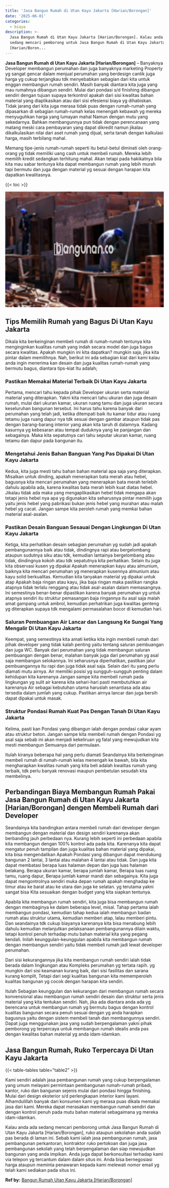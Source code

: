 ```yaml
---
title: 'Jasa Bangun Rumah di Utan Kayu Jakarta [Harian/Borongan]'
date: '2025-06-01'
categories:
  - biaya
description: >-
  Jasa Bangun Rumah di Utan Kayu Jakarta [Harian/Borongan]. Kalau anda ada
  sedang mencari pemborong untuk Jasa Bangun Rumah di Utan Kayu Jakarta
  [Harian/Boron...
---
```


**Jasa Bangun Rumah di Utan Kayu Jakarta \[Harian/Borongan\]** – Banyaknya Developer membangun perumahan dan juga banyaknya marketing Property yg sangat gencar dalam menjual perumahan yang berdesign cantik juga harga yg cukup terjangkau tdk menyebabkan sebagian dari kita untuk enggan membangun rumah sendiri. Masih banyak diantara kita juga yang mau rumahnya dibangun sendiri. Mulai dari pondasi s/d finishing dibangun sendiri dengan tujuan supaya terkontrol apakah dari sisi kwalitas bahan material yang diaplikasikan atau dari sisi efesiensi biaya yg dihabiskan. Tidak jarang dari kita juga merasa tidak puas dengan rumah-rumah yang dipasarkan di sebagian rumah-rumah kelas menengah kebawah yg mereka menyuguhkan harga yang lumayan mahal Namun dengan mutu yang sekedarnya. Bahkan membangunnya pun tidak dengan perencanaan yang matang meski cara pembayaran yang dapat dikredit namun jikalau dikalkulasikan nilai dari aset rumah yang dijual, serta tanah dengan kalkulasi harga, masih terbilang mahal.

Memang tipe-jenis rumah-rumah seperti itu betul-betul diminati oleh orang-orang yg tidak memiliki uang cash untuk membeli rumah. Mereka lebih memilih kredit sedangkan terhitung mahal. Akan tetapi pada hakikatnya bila kita mau sabar tentunya kita dapat membangun rumah yang lebih murah tapi bermutu dan juga dengan material yg sesuai dengan harapan kita dapatkan kwalitasnya.

{{< toc >}}

![Jasa Bangun Rumah di Utan Kayu Jakarta [Harian/Borongan]](/images/borong-bangunan-38.png)

## Tips Memilih Rumah yang Bagus Di Utan Kayu Jakarta

Dikala kita berkeinginan membeli rumah di rumah-rumah tentunya kita menginginkan kualitas rumah yang indah secara model dan juga bagus secara kwalitas. Apakah mungkin ini kita dapatkan? mungkin saja, jika kita pintar dalam memilihnya. Nah, berikut ini ada sebagian kiat dari kami kalau anda ingin menerima kan desain dan juga kualitas rumah-rumah yang bermutu bagus, diantara tips-kiat Itu adalah;

### Pastikan Memakai Material Terbaik Di Utan Kayu Jakarta

Pertama, mencari tahu kepada pihak Developer ukuran serta material material yang diterapkan. Yakni kita mencari tahu ukuran dan juga desain rumah, mulai dari ukuran kamar, ukuran ruang tamu dan juga ukuran secara keseluruhan bangunan tersebut. Ini harus tahu karena banyak dari perumahan yang telah jadi, ketika ditempati baik itu kamar tidur atau ruang tetamu juga ruang dapur nya tdk sesuai dengan gambar ataupun tidak pas dengan barang-barang interior yang akan kita taruh di dalamnya. Kadang kasurnya yg kebesaran atau tempat duduknya yang ke panjangan dan sebagainya. Maka kita sepatutnya cari tahu seputar ukuran kamar, ruang tetamu dan dapur pada bangunan itu.

### Mengetahui Jenis Bahan Banguan Yang Pas Dipakai Di Utan Kayu Jakarta

Kedua, kita juga mesti tahu bahan bahan material apa saja yang diterapkan. Misalkan untuk dinding, apakah menerapkan bata merah atau hebel, bagusnya kita mencari perumahan yang menerapkan bata merah terlebih dahulu apabila ada, karena kwalitas bata merah lebih kuat diatas hebel. Jikalau tidak ada maka yang mengaplikasikan hebel tidak mengapa akan tetapi jenis hebel nya apa yg digunakan kita seharusnya pintar memilih juga yaitu jenis hebel yang pabrikasi bukan jenis hebel yang murahan atau malah hebel yg cacat. Jangan sampe kita peroleh rumah yang memkai bahan material asal-asalan.

### Pastikan Desain Banguan Sesauai Dengan Lingkungan Di Utan Kayu Jakarta

Ketiga, kita perhatikan desain sebagian perumahan yg sudah jadi apakah pembangunannya baik atau tidak, dindingnya rapi atau bergelombang ataupun sudutnya siku atau tdk, kemudian lantainya bergelombang atau tidak, dindingnya kokoh atau tdk sepatutnya kita perhatikan. Selain itu juga kita observasi kusen yg dipakai Apakah menerapkan kayu atau almunium, baiknya kita mencari perumahan yg menerapkan kusennya almunium atau kayu solid berkualitas. Kemudian kita tanyakan material yg dipakai untuk atap Apakah baja ringan atau kayu, jika baja ringan maka pastikan rangka atapnya tidak terlalu renggang atau tidak asal-asalan dalam memasangnya. Ini semestinya benar-benar dipastikan karena banyak perumahan yg untuk atapnya sendiri itu struktur pemasangan baja ringannya itu asal saja malah amat gampang untuk ambrol, kemudian perhatrikan juga kwalitas genteng yg diterapkan supaya tdk mengalami permasalahan bocor di kemudian hari.

### Saluran Pembuangan Air Lancar dan Langsung Ke Sungai Yang Mengalir Di Utan Kayu Jakarta

Keempat, yang semestinya kita amati ketika kita ingin membeli rumah dari pihak developer yang tidak kalah penting yaitu tentang saluran pembuangan dan juga WC. Banyak dari perumahan yang tidak membangun saluran pembuangan dengan benar, malahan banyak juga dari perumahan yg asal saja membangun selokannya. Ini seharusnya diperhatikan, pastikan jalur pembuangannya itu rapi dan juga tidak asal saja. Selain dari itu yang perlu diamati mutu airnya. Air memiliki posisi yg sungguh-sungguh penting dalam kehidupan kita karenanya Jangan sampe kita membeli rumah pada lingkungan yg sulit air karena kita sehari-hari pasti membutuhkan air karenanya Air sebagai kebutuhan utama haruslah senantiasa ada atau tersedia dalam jumlah yang cukup. Pastikan airnya lancar dan juga bersih dapat dipakai untuk masak.

### Struktur Pondasi Rumah Kuat Pas Dengan Tanah Di Utan Kayu Jakarta

Kelima, pasti kan Pondasi yang dibangun ialah dengan pondasi cakar ayam atau struktur beton. Jangan sampe kita membeli rumah dengan Pondasi yg asal saja sebab ini akan menjadi kekeliruan yg fatal yang mewujudkan kita mesti membangun Semuanya dari permulaan.

Itulah kiranya beberapa hal yang perlu diamati Seandainya kita berkeinginan membeli rumah di rumah-rumah kelas menengah ke bawah, bila kita mengharapkan kwalitas rumah yang kita beli adalah kwalitas rumah yang terbaik, tdk perlu banyak renovasi maupun pembetulan sesudah kita membelinya.

## Perbandingan Biaya Membangun Rumah Pakai Jasa Bangun Rumah di Utan Kayu Jakarta \[Harian/Borongan\] dengen Membeli Rumah dari Developer

Seandainya kita bandingkan antara membeli rumah dari developer dengan membangun dengan material dan design sendiri karenanya akan berbanding jauh perbedaan nya. Kurang lebih seperti ini perbedaan apabila kita membangun dengan 100% kontrol ada pada kita. Karenanya kita dapat mengatur penuh tampilan dan juga kualitas bahan material yang dipakai, kita bisa mengendalikan Apakah Pondasi yang dibangun dapat mendukung bangunan 2 lantai, 3 lantai atau malahan 4 lantai atau tidak. Dan juga kita dapat membatasi berapa luas halaman depan dan juga luas halaman belakang. Berapa ukuran kamar, berapa jumlah kamar, Berapa luas ruang tamu, ruang dapur, Berapa jumlah kamar mandi dan sebagainya. Kita juga dapat mengontrolnya sendiri muka depan rumah apakah menghadap ke timur atau ke barat atau ke utara dan juga ke selatan. yg terutama yakni sangat bisa Kita sesuaikan dengan budget yang kita siapkan tentunya.

Apabila kita membangun rumah sendiri, kita juga bisa membangun rumah dengan membaginya ke dalam beberapa level, misal. Tahap pertama ialah membangun pondasi, kemudian tahap kedua ialah membangun badan rumah atau struktur utama, kemudian memberi atap, lalau memberi pintu. Dan seandainya tdk cukup biayanya karenanya kita bisa menabung lebih dahulu kemudian melanjutkan pelaksanaan pembangunannya dilain waktu, tetapi kontrol penuh terhadap mutu bahan material kita yang pegang kendali. Inilah keunggulan-keunggulan apabila kita membangun rumah dengan membangun sendiri yaitu tidak membeli rumah jadi lewat developer perumahan.

Dari sisi kekurangannya jika kita membangun rumah sendiri ialah tidak berada dalam lingkungan atau Kompleks perumahan yg tertata rapih. yg mungkin dari sisi keamanan kurang baik, dari sisi fasilitas dan sarana kurang komplit, Tetapi dari segi kualitas bangunan kita mememperoleh kualitas bangunan yg cocok dengan harapan kita sendiri.

Itulah Sebagian keunggulan dan kekurangan dari membangun rumah secara konvensional atau membangun rumah sendiri desain dan struktur serta jenis material yang kita tentukan sendiri. Nah, jika ada diantara anda ada yg berencana untuk membangun rumah yg bermutu bagus dengan kontrol kualitas bangunan secara penuh sesuai dengan yg anda harapkan bagusnya yaitu dengan sistem membeli tanah dan membangunnya sendiri. Dapat juga menggunakan jasa yang sudah berpengalaman yakni pihak pemborong yg terpercaya untuk membangun rumah idealis anda pas dengan kwalitas bahan material yg anda idam-idamkan.

## Jasa Bangun Rumah, Ruko Terpercaya Di Utan Kayu Jakarta

{{< table-tables table="table2" >}}

Kami sendiri adalah jasa pembangunan rumah yang cukup berpengalaman yang umum melayani permintaan pembangunan rumah-rumah pribadi, kantor, ruko dan bangunan sejenis mulai dari pondasi hingga finishing. Mulai dari design eksterior s/d perlengkapan interior kami layani. Alhamdulillah banyak dari konsumen kami yg merasa puas dikala memakai jasa dari kami. Mereka dapat merasakan membangun rumah sendiri dan dengan kontrol penuh pada mutu bahan material sebagaimana yg mereka idam-idamkan.

Kalau anda ada sedang mencari pemborong untuk Jasa Bangun Rumah di Utan Kayu Jakarta \[Harian/Borongan\], ruko ataupun sekolahan anda sudah pas berada di laman ini. Sebab kami ialah jasa pembangunan rumah, jasa pembangunan perkantoran, kontraktor ruko pertokoan dan juga jasa pembangunan sekolah yang telah berpengalaman dan siap mewujudkan bangunan yang anda impikan. Anda juga dapat berkonsultasi terhadap kami via telepon yg tercantum dalam dalam situs ini. Anda bisa bernegosiasi harga ataupun meminta penawaran kepada kami melewati nomor email yg telah kami sediakan pada situs ini.

**Ref by:** [Bangun Rumah Utan Kayu Jakarta [Harian/Borongan]](https://id.wikipedia.org/wiki/Bangun)
